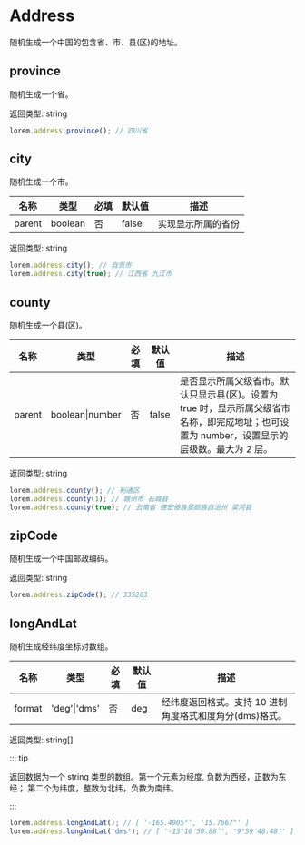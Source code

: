 # Address

随机生成一个中国的包含省、市、县(区)的地址。

## province

随机生成一个省。

返回类型: string

```ts
lorem.address.province(); // 四川省
```

## city

随机生成一个市。

| 名称   | 类型    | 必填 | 默认值 | 描述               |
| ------ | ------- | ---- | ------ | ------------------ |
| parent | boolean | 否   | false  | 实现显示所属的省份 |

返回类型: string

```ts
lorem.address.city(); // 自贡市
lorem.address.city(true); // 江西省 九江市
```

## county

随机生成一个县(区)。

| 名称 | 类型 | 必填 | 默认值 | 描述 |
| --- | --- | --- | --- | --- |
| parent | boolean\|number | 否 | false | 是否显示所属父级省市。默认只显示县(区)。设置为 true 时，显示所属父级省市名称，即完成地址；也可设置为 number，设置显示的层级数。最大为 2 层。 |

返回类型: string

```ts
lorem.address.county(); // 利通区
lorem.address.county(1); // 赣州市 石城县
lorem.address.county(true); // 云南省 德宏傣族景颇族自治州 梁河县
```

## zipCode

随机生成一个中国邮政编码。

返回类型: string

```ts
lorem.address.zipCode(); // 335263
```

## longAndLat

随机生成经纬度坐标对数组。

| 名称   | 类型         | 必填 | 默认值 | 描述                                                    |
| ------ | ------------ | ---- | ------ | ------------------------------------------------------- |
| format | 'deg'\|'dms' | 否   | deg    | 经纬度返回格式。支持 10 进制角度格式和度角分(dms)格式。 |

返回类型: string[]

::: tip

返回数据为一个 string 类型的数组。第一个元素为经度, 负数为西经，正数为东经； 第二个为纬度，整数为北纬，负数为南纬。

:::

```ts
lorem.address.longAndLat(); // [ '-165.4905°', '15.7667°' ]
lorem.address.longAndLat('dms'); // [ '-13°10′50.88″', '9°59′48.48″' ]
```
